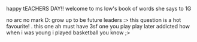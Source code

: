 happy tEACHERS DAY!!
welcome to ms low's book of words she says to 1G

no arc no mark D:
grow up to be future leaders :>
this question is a hot favourite!
.
this one ah must have 3sf one
you play play later addicted how
when i was young i played basketball you know ;>
